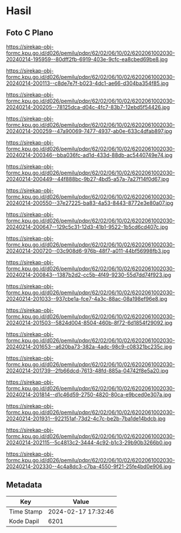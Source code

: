# Hasil

## Foto C Plano

https://sirekap-obj-formc.kpu.go.id/d026/pemilu/pdpr/62/02/06/10/02/6202061002030-20240214-195959--80dff2fb-6919-403e-9cfc-ea8cbed69be8.jpg

https://sirekap-obj-formc.kpu.go.id/d026/pemilu/pdpr/62/02/06/10/02/6202061002030-20240214-200113--c8de7e7f-b023-4dc1-ae66-d304ba354f85.jpg

https://sirekap-obj-formc.kpu.go.id/d026/pemilu/pdpr/62/02/06/10/02/6202061002030-20240214-200205--78125dca-d04c-4fc7-83b7-12ebd5f54426.jpg

https://sirekap-obj-formc.kpu.go.id/d026/pemilu/pdpr/62/02/06/10/02/6202061002030-20240214-200259--47a90069-7477-4937-ab0e-633c4dfab897.jpg

https://sirekap-obj-formc.kpu.go.id/d026/pemilu/pdpr/62/02/06/10/02/6202061002030-20240214-200346--bba036fc-ad1d-433d-88db-ac5440749e74.jpg

https://sirekap-obj-formc.kpu.go.id/d026/pemilu/pdpr/62/02/06/10/02/6202061002030-20240214-200449--44f888bc-9b27-4bd5-a57a-7a27f14f0d67.jpg

https://sirekap-obj-formc.kpu.go.id/d026/pemilu/pdpr/62/02/06/10/02/6202061002030-20240214-200550--37e27225-ba83-4a53-8443-8772e3e80a07.jpg

https://sirekap-obj-formc.kpu.go.id/d026/pemilu/pdpr/62/02/06/10/02/6202061002030-20240214-200647--129c5c31-12d3-41b1-9522-1b5cd6cd407c.jpg

https://sirekap-obj-formc.kpu.go.id/d026/pemilu/pdpr/62/02/06/10/02/6202061002030-20240214-200720--03c908d6-976b-48f7-a011-44bf56998fb3.jpg

https://sirekap-obj-formc.kpu.go.id/d026/pemilu/pdpr/62/02/06/10/02/6202061002030-20240214-200843--1387b2d2-cc5b-4f49-9230-55d7dd74f923.jpg

https://sirekap-obj-formc.kpu.go.id/d026/pemilu/pdpr/62/02/06/10/02/6202061002030-20240214-201033--937cbe1a-fce7-4a3c-88ac-08a198ef96e8.jpg

https://sirekap-obj-formc.kpu.go.id/d026/pemilu/pdpr/62/02/06/10/02/6202061002030-20240214-201503--5824d004-8504-460b-8f72-6d1854f29092.jpg

https://sirekap-obj-formc.kpu.go.id/d026/pemilu/pdpr/62/02/06/10/02/6202061002030-20240214-201653--a620ba73-382a-4adc-98c9-c08321bc235c.jpg

https://sirekap-obj-formc.kpu.go.id/d026/pemilu/pdpr/62/02/06/10/02/6202061002030-20240214-201739--2fb66dcd-7613-48fd-885a-04742f8e5a20.jpg

https://sirekap-obj-formc.kpu.go.id/d026/pemilu/pdpr/62/02/06/10/02/6202061002030-20240214-201814--d1c46d59-2750-4820-80ca-e9bced0e307a.jpg

https://sirekap-obj-formc.kpu.go.id/d026/pemilu/pdpr/62/02/06/10/02/6202061002030-20240214-201931--922151af-73d2-4c7c-be2b-7ba1de14bdcb.jpg

https://sirekap-obj-formc.kpu.go.id/d026/pemilu/pdpr/62/02/06/10/02/6202061002030-20240214-202115--5c4813c2-3444-4c92-b1c3-29b90b3266b0.jpg

https://sirekap-obj-formc.kpu.go.id/d026/pemilu/pdpr/62/02/06/10/02/6202061002030-20240214-202330--4c4a8dc3-c7ba-4550-9f21-25fe4bd0e906.jpg


## Metadata

| Key        | Value               |
| ---------- | ------------------- |
| Time Stamp | 2024-02-17 17:32:46 |
| Kode Dapil | 6201                |



